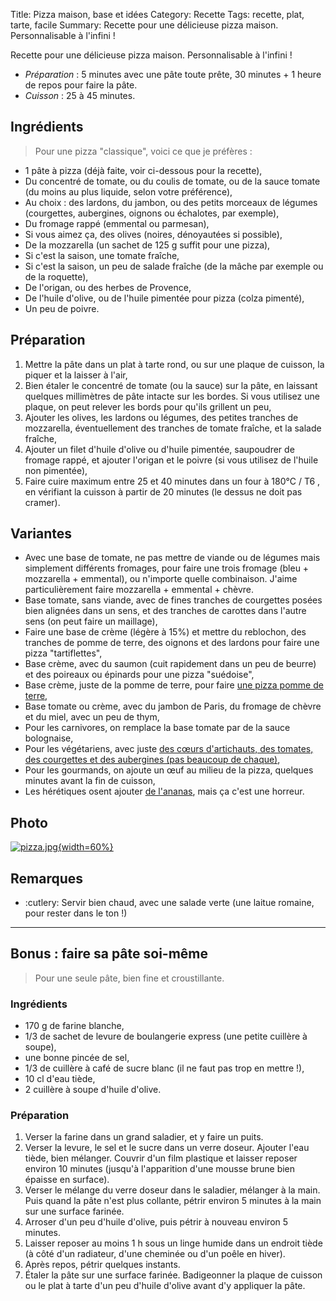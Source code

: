 Title: Pizza maison, base et idées
Category: Recette
Tags: recette, plat, tarte, facile
Summary: Recette pour une délicieuse pizza maison. Personnalisable à l'infini !

Recette pour une délicieuse pizza maison. Personnalisable à l'infini !

- *Préparation* : 5 minutes avec une pâte toute prête, 30 minutes + 1 heure de repos pour faire la pâte.
- *Cuisson* : 25 à 45 minutes.

## Ingrédients
> Pour une pizza "classique", voici ce que je préfères :

- 1 pâte à pizza (déjà faite, voir ci-dessous pour la recette),
- Du concentré de tomate, ou du coulis de tomate, ou de la sauce tomate (du moins au plus liquide, selon votre préférence),
- Au choix : des lardons, du jambon, ou des petits morceaux de légumes (courgettes, aubergines, oignons ou échalotes, par exemple),
- Du fromage rappé (emmental ou parmesan),
- Si vous aimez ça, des olives (noires, dénoyautées si possible),
- De la mozzarella (un sachet de 125 g suffit pour une pizza),
- Si c'est la saison, une tomate fraîche,
- Si c'est la saison, un peu de salade fraîche (de la mâche par exemple ou de la roquette),
- De l'origan, ou des herbes de Provence,
- De l'huile d'olive, ou de l'huile pimentée pour pizza (colza pimenté),
- Un peu de poivre.

## Préparation
1. Mettre la pâte dans un plat à tarte rond, ou sur une plaque de cuisson, la piquer et la laisser à l'air,
2. Bien étaler le concentré de tomate (ou la sauce) sur la pâte, en laissant quelques millimètres de pâte intacte sur les bordes. Si vous utilisez une plaque, on peut relever les bords pour qu'ils grillent un peu,
3. Ajouter les olives, les lardons ou légumes, des petites tranches de mozzarella, éventuellement des tranches de tomate fraîche, et la salade fraîche,
4. Ajouter un filet d'huile d'olive ou d'huile pimentée, saupoudrer de fromage rappé, et ajouter l'origan et le poivre (si vous utilisez de l'huile non pimentée),
5. Faire cuire maximum entre 25 et 40 minutes dans un four à 180°C / T6 <i class="fa fa-thermometer-full" aria-hidden="true"></i>, en vérifiant la cuisson à partir de 20 minutes (le dessus ne doit pas cramer).

## Variantes
- Avec une base de tomate, ne pas mettre de viande ou de légumes mais simplement différents fromages, pour faire une trois fromage (bleu + mozzarella + emmental), ou n'importe quelle combinaison. J'aime particulièrement faire mozzarella + emmental + chèvre.
- Base tomate, sans viande, avec de fines tranches de courgettes posées bien alignées dans un sens, et des tranches de carottes dans l'autre sens (on peut faire un maillage),
- Faire une base de crème (légère à 15%) et mettre du reblochon, des tranches de pomme de terre, des oignons et des lardons pour faire une pizza "tartiflettes",
- Base crème, avec du saumon (cuit rapidement dans un peu de beurre) et des poireaux ou épinards pour une pizza "suédoise",
- Base crème, juste de la pomme de terre, pour faire [une pizza pomme de terre](https://youtu.be/EbL4kKc5qRM),
- Base tomate ou crème, avec du jambon de Paris, du fromage de chèvre et du miel, avec un peu de thym,
- Pour les carnivores, on remplace la base tomate par de la sauce bolognaise,
- Pour les végétariens, avec juste [des cœurs d'artichauts, des tomates, des courgettes et des aubergines (pas beaucoup de chaque)](http://www.marmiton.org/recettes/recette_pizza-aux-legumes_51726.aspx),
- Pour les gourmands, on ajoute un œuf au milieu de la pizza, quelques minutes avant la fin de cuisson,
- Les hérétiques osent ajouter [de l'ananas](http://www.marmiton.org/recettes/recette_pizza-hawaienne_37583.aspx), mais ça c'est une horreur.

## Photo
[![pizza.jpg]({filename}images/pizza.jpg){width=60%}]({filename}images/pizza.jpg)

## Remarques
- :cutlery: Servir bien chaud, avec une salade verte (une laitue romaine, pour rester dans le ton !)

----

## Bonus : faire sa pâte soi-même
> Pour une seule pâte, bien fine et croustillante.

### Ingrédients
- 170 g de farine blanche,
- 1/3 de sachet de levure de boulangerie express (une petite cuillère à soupe),
- une bonne pincée de sel,
- 1/3 de cuillère à café de sucre blanc (il ne faut pas trop en mettre !),
- 10 cl d'eau tiède,
- 2 cuillère à soupe d'huile d'olive.

### Préparation
1. Verser la farine dans un grand saladier, et y faire un puits.
2. Verser la levure, le sel et le sucre dans un verre doseur. Ajouter l'eau tiède, bien mélanger. Couvrir d'un film plastique et laisser reposer environ 10 minutes (jusqu'à l'apparition d'une mousse brune bien épaisse en surface).
3. Verser le mélange du verre doseur dans le saladier, mélanger à la main. Puis quand la pâte n'est plus collante, pétrir environ 5 minutes à la main sur une surface farinée.
4. Arroser d'un peu d'huile d'olive, puis pétrir à nouveau environ 5 minutes.
5. Laisser reposer au moins 1 h sous un linge humide dans un endroit tiède (à côté d'un radiateur, d'une cheminée ou d'un poêle en hiver).
6. Après repos, pétrir quelques instants.
7. Étaler la pâte sur une surface farinée. Badigeonner la plaque de cuisson ou le plat à tarte d'un peu d'huile d'olive avant d'y appliquer la pâte.
